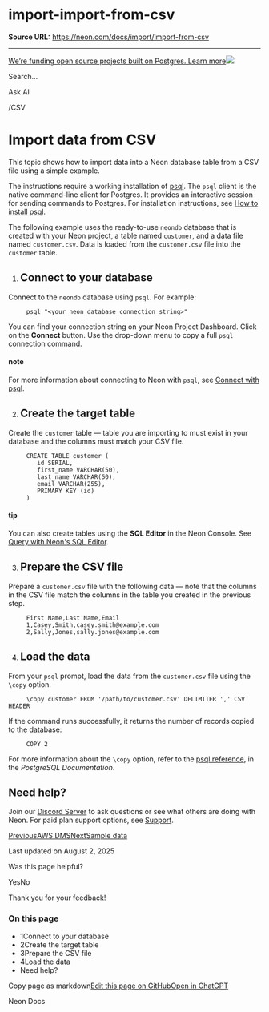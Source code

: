 # import-import-from-csv

**Source URL:** https://neon.com/docs/import/import-from-csv

---

[We’re funding open source projects built on Postgres. Learn more![](/_next/static/svgs/9ee958f8b2be7694e4ce9140c14df68e.svg)](https://neon.com/programs/open-source)

Search...

Ask AI

[](/docs)/CSV

# Import data from CSV

This topic shows how to import data into a Neon database table from a CSV file using a simple example.

The instructions require a working installation of [psql](https://www.postgresql.org/download/). The `psql` client is the native command-line client for Postgres. It provides an interactive session for sending commands to Postgres. For installation instructions, see [How to install psql](/docs/connect/query-with-psql-editor#how-to-install-psql).

The following example uses the ready-to-use `neondb` database that is created with your Neon project, a table named `customer`, and a data file named `customer.csv`. Data is loaded from the `customer.csv` file into the `customer` table.

  1. ## Connect to your database

Connect to the `neondb` database using `psql`. For example:
         
         psql "<your_neon_database_connection_string>"

You can find your connection string on your Neon Project Dashboard. Click on the **Connect** button. Use the drop-down menu to copy a full `psql` connection command.

#### note

For more information about connecting to Neon with `psql`, see [Connect with psql](/docs/connect/query-with-psql-editor).

  2. ## Create the target table

Create the `customer` table — table you are importing to must exist in your database and the columns must match your CSV file.
         
         CREATE TABLE customer (
            id SERIAL,
            first_name VARCHAR(50),
            last_name VARCHAR(50),
            email VARCHAR(255),
            PRIMARY KEY (id)
         )

#### tip

You can also create tables using the **SQL Editor** in the Neon Console. See [Query with Neon's SQL Editor](/docs/get-started/query-with-neon-sql-editor).

  3. ## Prepare the CSV file

Prepare a `customer.csv` file with the following data — note that the columns in the CSV file match the columns in the table you created in the previous step.
         
         First Name,Last Name,Email
         1,Casey,Smith,casey.smith@example.com
         2,Sally,Jones,sally.jones@example.com

  4. ## Load the data

From your `psql` prompt, load the data from the `customer.csv` file using the `\copy` option.
         
         \copy customer FROM '/path/to/customer.csv' DELIMITER ',' CSV HEADER

If the command runs successfully, it returns the number of records copied to the database:
         
         COPY 2

For more information about the `\copy` option, refer to the [psql reference](https://www.postgresql.org/docs/current/app-psql.html), in the _PostgreSQL Documentation_.




## Need help?

Join our [Discord Server](https://discord.gg/92vNTzKDGp) to ask questions or see what others are doing with Neon. For paid plan support options, see [Support](/docs/introduction/support).

[PreviousAWS DMS](/docs/import/migrate-aws-dms)[NextSample data](/docs/import/import-sample-data)

Last updated on August 2, 2025

Was this page helpful?

YesNo

Thank you for your feedback!

### On this page

  * 1Connect to your database
  * 2Create the target table
  * 3Prepare the CSV file
  * 4Load the data
  * Need help?



Copy page as markdown[Edit this page on GitHub](https://github.com/neondatabase/website/tree/main/content/docs/import/import-from-csv.md)[Open in ChatGPT](https://chatgpt.com/?hints=search&q=Read+https://raw.githubusercontent.com/neondatabase/website/refs/heads/main/content/docs/import/import-from-csv.md)

Neon Docs